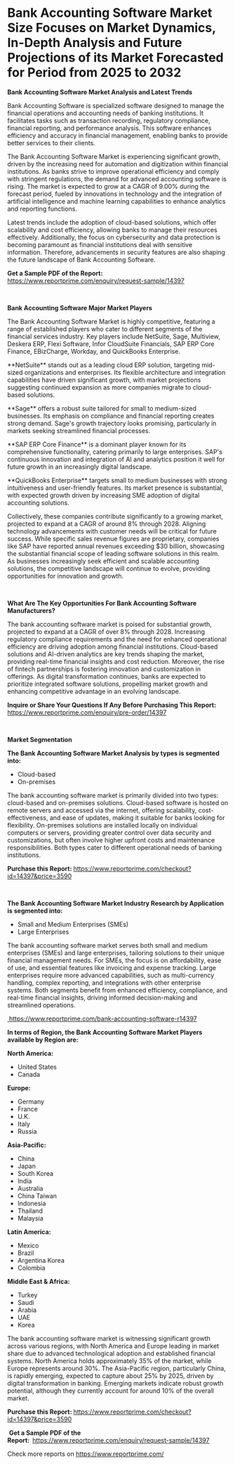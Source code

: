 <p><h1>Bank Accounting Software Market Size Focuses on Market Dynamics, In-Depth Analysis and Future Projections of its Market Forecasted for Period from 2025 to 2032</h1></p><p><strong>Bank Accounting Software Market Analysis and Latest Trends</strong></p>
<p><p>Bank Accounting Software is specialized software designed to manage the financial operations and accounting needs of banking institutions. It facilitates tasks such as transaction recording, regulatory compliance, financial reporting, and performance analysis. This software enhances efficiency and accuracy in financial management, enabling banks to provide better services to their clients.</p><p>The Bank Accounting Software Market is experiencing significant growth, driven by the increasing need for automation and digitization within financial institutions. As banks strive to improve operational efficiency and comply with stringent regulations, the demand for advanced accounting software is rising. The market is expected to grow at a CAGR of 9.00% during the forecast period, fueled by innovations in technology and the integration of artificial intelligence and machine learning capabilities to enhance analytics and reporting functions.</p><p>Latest trends include the adoption of cloud-based solutions, which offer scalability and cost efficiency, allowing banks to manage their resources effectively. Additionally, the focus on cybersecurity and data protection is becoming paramount as financial institutions deal with sensitive information. Therefore, advancements in security features are also shaping the future landscape of Bank Accounting Software.</p></p>
<p><strong>Get a Sample PDF of the Report:&nbsp;</strong> <a href="https://www.reportprime.com/enquiry/request-sample/14397?utm_campaign=2866&utm_medium=2&utm_source=Github&utm_content=ia&utm_term=20032025&utm_id=bank-accounting-software">https://www.reportprime.com/enquiry/request-sample/14397</a></p>
<p>&nbsp;</p>
<p><strong>Bank Accounting Software Major Market Players</strong></p>
<p><p>The Bank Accounting Software Market is highly competitive, featuring a range of established players who cater to different segments of the financial services industry. Key players include NetSuite, Sage, Multiview, Deskera ERP, Flexi Software, Infor CloudSuite Financials, SAP ERP Core Finance, EBizCharge, Workday, and QuickBooks Enterprise.</p><p>**NetSuite** stands out as a leading cloud ERP solution, targeting mid-sized organizations and enterprises. Its flexible architecture and integration capabilities have driven significant growth, with market projections suggesting continued expansion as more companies migrate to cloud-based solutions.</p><p>**Sage** offers a robust suite tailored for small to medium-sized businesses. Its emphasis on compliance and financial reporting creates strong demand. Sage's growth trajectory looks promising, particularly in markets seeking streamlined financial processes.</p><p>**SAP ERP Core Finance** is a dominant player known for its comprehensive functionality, catering primarily to large enterprises. SAP's continuous innovation and integration of AI and analytics position it well for future growth in an increasingly digital landscape.</p><p>**QuickBooks Enterprise** targets small to medium businesses with strong intuitiveness and user-friendly features. Its market presence is substantial, with expected growth driven by increasing SME adoption of digital accounting solutions.</p><p>Collectively, these companies contribute significantly to a growing market, projected to expand at a CAGR of around 8% through 2028. Aligning technology advancements with customer needs will be critical for future success. While specific sales revenue figures are proprietary, companies like SAP have reported annual revenues exceeding $30 billion, showcasing the substantial financial scope of leading software solutions in this realm. As businesses increasingly seek efficient and scalable accounting solutions, the competitive landscape will continue to evolve, providing opportunities for innovation and growth.</p></p>
<p>&nbsp;</p>
<p><strong>What Are The Key Opportunities For Bank Accounting Software Manufacturers?</strong></p>
<p><p>The bank accounting software market is poised for substantial growth, projected to expand at a CAGR of over 8% through 2028. Increasing regulatory compliance requirements and the need for enhanced operational efficiency are driving adoption among financial institutions. Cloud-based solutions and AI-driven analytics are key trends shaping the market, providing real-time financial insights and cost reduction. Moreover, the rise of fintech partnerships is fostering innovation and customization in offerings. As digital transformation continues, banks are expected to prioritize integrated software solutions, propelling market growth and enhancing competitive advantage in an evolving landscape.</p></p>
<p><strong>Inquire or Share Your Questions If Any Before Purchasing This Report:</strong> <a href="https://www.reportprime.com/enquiry/pre-order/14397?utm_campaign=2866&utm_medium=2&utm_source=Github&utm_content=ia&utm_term=20032025&utm_id=bank-accounting-software">https://www.reportprime.com/enquiry/pre-order/14397</a></p>
<p>&nbsp;</p>
<p><strong>Market Segmentation</strong></p>
<p><strong>The Bank Accounting Software Market Analysis by types is segmented into:</strong></p>
<p><ul><li>Cloud-based</li><li>On-premises</li></ul></p>
<p><p>The bank accounting software market is primarily divided into two types: cloud-based and on-premises solutions. Cloud-based software is hosted on remote servers and accessed via the internet, offering scalability, cost-effectiveness, and ease of updates, making it suitable for banks looking for flexibility. On-premises solutions are installed locally on individual computers or servers, providing greater control over data security and customizations, but often involve higher upfront costs and maintenance responsibilities. Both types cater to different operational needs of banking institutions.</p></p>
<p><strong>Purchase this Report:&nbsp;</strong><a href="https://www.reportprime.com/checkout?id=14397&price=3590&utm_campaign=2866&utm_medium=2&utm_source=Github&utm_content=ia&utm_term=20032025&utm_id=bank-accounting-software">https://www.reportprime.com/checkout?id=14397&price=3590</a></p>
<p>&nbsp;</p>
<p><strong>The Bank Accounting Software Market Industry Research by Application is segmented into:</strong></p>
<p><ul><li>Small and Medium Enterprises (SMEs)</li><li>Large Enterprises</li></ul></p>
<p><p>The bank accounting software market serves both small and medium enterprises (SMEs) and large enterprises, tailoring solutions to their unique financial management needs. For SMEs, the focus is on affordability, ease of use, and essential features like invoicing and expense tracking. Large enterprises require more advanced capabilities, such as multi-currency handling, complex reporting, and integrations with other enterprise systems. Both segments benefit from enhanced efficiency, compliance, and real-time financial insights, driving informed decision-making and streamlined operations.</p></p>
<p><a href="https://www.reportprime.com/bank-accounting-software-r14397?utm_campaign=2866&utm_medium=2&utm_source=Github&utm_content=ia&utm_term=20032025&utm_id=bank-accounting-software">&nbsp;https://www.reportprime.com/bank-accounting-software-r14397</a></p>
<p><strong>In terms of Region, the Bank Accounting Software Market Players available by Region are:</strong></p>
<p>
    <p> <strong> North America: </strong>
        <ul>
            <li>United States</li>
            <li>Canada</li>
        </ul>
        </p> 
    <p> <strong> Europe: </strong>
        <ul>
            <li>Germany</li>
            <li>France</li>
            <li>U.K.</li>
            <li>Italy</li>
            <li>Russia</li>
        </ul>
        </p> 
    <p> <strong> Asia-Pacific: </strong>
        <ul>
            <li>China</li>
            <li>Japan</li>
            <li>South Korea</li>
            <li>India</li>
            <li>Australia</li>
            <li>China Taiwan</li>
            <li>Indonesia</li>
            <li>Thailand</li>
            <li>Malaysia</li>
        </ul>
        </p> 
    <p> <strong> Latin America: </strong>
        <ul>
            <li>Mexico</li>
            <li>Brazil</li>
            <li>Argentina Korea</li>
            <li>Colombia</li>
        </ul>
        </p> 
    <p> <strong> Middle East & Africa: </strong>
        <ul>
            <li>Turkey</li>
            <li>Saudi</li>
            <li>Arabia</li>
            <li>UAE</li>
            <li>Korea</li>
        </ul>
    </p>
    </p>
<p><p>The bank accounting software market is witnessing significant growth across various regions, with North America and Europe leading in market share due to advanced technological adoption and established financial systems. North America holds approximately 35% of the market, while Europe represents around 30%. The Asia-Pacific region, particularly China, is rapidly emerging, expected to capture about 25% by 2025, driven by digital transformation in banking. Emerging markets indicate robust growth potential, although they currently account for around 10% of the overall market.</p></p>
<p><strong>Purchase this Report: </strong><a href="https://www.reportprime.com/checkout?id=14397&price=3590&utm_campaign=2866&utm_medium=2&utm_source=Github&utm_content=ia&utm_term=20032025&utm_id=bank-accounting-software">https://www.reportprime.com/checkout?id=14397&price=3590</a></p>
<p>&nbsp;<strong>Get a Sample PDF of the Report:&nbsp;&nbsp;</strong><a href="https://www.reportprime.com/enquiry/request-sample/14397?utm_campaign=2866&utm_medium=2&utm_source=Github&utm_content=ia&utm_term=20032025&utm_id=bank-accounting-software">https://www.reportprime.com/enquiry/request-sample/14397</a></p>
<p><strong></strong></p>
<p>Check more reports on <a href="https://www.reportprime.com/?utm_campaign=2866&utm_medium=2&utm_source=Github&utm_content=ia&utm_term=20032025&utm_id=bank-accounting-software">https://www.reportprime.com/</a></p>